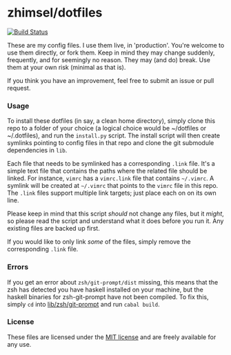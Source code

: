 # zhimsel/dotfiles

[![Build Status](https://travis-ci.org/zhimsel/dotfiles.svg?branch=master)](https://travis-ci.org/zhimseldotfiles)

These are my config files. I use them live, in 'production'. You're welcome to use them directly, or fork them. Keep in mind they may change suddenly, frequently, and for seemingly no reason. They may (and do) break. Use them at your own risk (minimal as that is).

If you think you have an improvement, feel free to submit an issue or pull request.

### Usage

To install these dotfiles (in say, a clean home directory), simply clone this repo to a folder of your choice (a logical choice would be ~/dotfiles or ~/.dotfiles), and run the `install.py` script. The install script will then create symlinks pointing to config files in that repo and clone the git submodule dependencies in `lib`.

Each file that needs to be symlinked has a corresponding `.link` file. It's a simple text file that contains the paths where the related file should be linked. For instance, `vimrc` has a `vimrc.link` file that contains `~/.vimrc`. A symlink will be created at `~/.vimrc` that points to the `vimrc` file in this repo. The `.link` files support multiple link targets; just place each on on its own line.

Please keep in mind that this script *should* not change any files, but it *might*, so please read the script and understand what it does before you run it. Any existing files are backed up first.

If you would like to only link *some* of the files, simply remove the corresponding `.link` file.

### Errors

If you get an error about `zsh/git-prompt/dist` missing, this means that the zsh has detected you have haskell installed on your machine, but the haskell binaries for zsh-git-prompt have not been compiled. To fix this, simply `cd` into [lib/zsh/git-prompt](/lib/zsh/git-prompt) and run `cabal build`.

### License

These files are licensed under the [MIT license](/LICENSE) and are freely available for any use.
